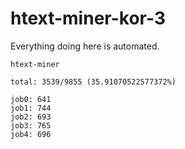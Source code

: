 # htext-miner-kor-3

Everything doing here is automated.

```
htext-miner

total: 3539/9855 (35.91070522577372%)

job0: 641
job1: 744
job2: 693
job3: 765
job4: 696
```